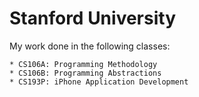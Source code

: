 Stanford University
===================

My work done in the following classes:

	* CS106A: Programming Methodology
	* CS106B: Programming Abstractions
	* CS193P: iPhone Application Development

